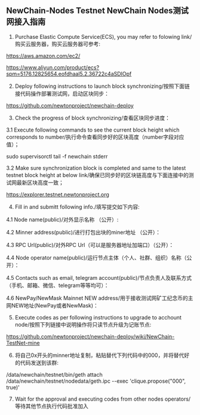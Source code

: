 ## NewChain-Nodes Testnet NewChain Nodes测试网接入指南

1. Purchase Elastic Compute Service(ECS), you may refer to folowing link/购买云服务器，购买云服务器可参考:

https://aws.amazon.com/ec2/

https://www.aliyun.com/product/ecs?spm=5176.12825654.eofdhaal5.2.36722c4aSDIOpf

2. Deploy following instructions to launch block synchronizing/按照下面链接代码操作部署测试网，启动区块同步：

https://github.com/newtonproject/newchain-deploy

3. Check the progress of block synchronizing/查看区块同步进度：

3.1 Execute following commands to see the current block height which corresponds to number/执行命令查看同步好的区块高度（number字段对应值）；

sudo supervisorctl tail -f newchain stderr

3.2 Make sure synchronization block is completed and same to the latest testnet block height at below link/确保已同步好的区块链高度与下面连接中的测试网最新区块高度一致；

https://explorer.testnet.newtonproject.org

4. Fill in and submitt following info./填写提交如下内容:

4.1 Node name(public)/对外显示名称 （公开）:

4.2 Minner address(public)/进行打包出块的miner地址 （公开）：

4.3 RPC Url(public)/对外RPC Url（可以是服务器地址加端口）（公开）：

4.4 Node operator name(public)/运行节点主体（个人、社群、组织）名称（公开）：

4.5 Contacts such as email, telegram account(public)/节点负责人及联系方式（手机、邮箱、微信、telegram等等均可）：

4.6 NewPay/NewMask Mainnet NEW address/用于接收测试网矿工纪念币的主网NEW地址(NewPay或者NewMask)：

5. Execute codes as per following instructions to upgrade to acchount node/按照下列链接中说明操作将只读节点升级为记账节点:

https://github.com/newtonproject/newchain-deploy/wiki/NewChain-TestNet-mine

6. 将自己0x开头的minner地址复制，粘贴替代下列代码中的000，并将替代好的代码发送到该群:

/data/newchain/testnet/bin/geth attach /data/newchain/testnet/nodedata/geth.ipc --exec 'clique.propose("000", true)'

7. Wait for the approval and executing codes from other nodes operators/等待其他节点执行代码批准加入
